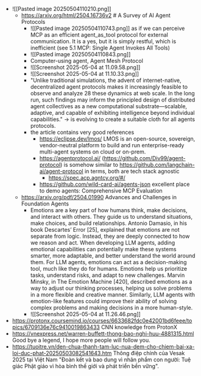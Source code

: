 - ![[Pasted image 20250504110210.png]]
	- https://arxiv.org/html/2504.16736v2 # A Survey of AI Agent Protocols
		- ![[Pasted image 20250504110743.png]] as if we can perceive MCP as an efficient agent_as_tool protocol for external communication. It is a yes, but it is simply restful, which is inefficient (see 5.1 MCP: Single Agent Invokes All Tools)
		- ![[Pasted image 20250504110843.png]]
		- Computer-using agent, Agent Mesh Protocol
		- ![[Screenshot 2025-05-04 at 11.09.58.png]]
		- ![[Screenshot 2025-05-04 at 11.10.33.png]]
		- "Unlike traditional simulations, the advent of internet-native, decentralized agent protocols makes it increasingly feasible to observe and analyze 28 these dynamics at web scale. In the long run, such findings may inform the principled design of distributed agent collectives as a new computational substrate—scalable, adaptive, and capable of exhibiting intelligence beyond individual capabilities." -> is evolving to create a suitable cloth for all agents protocols.
		- the article contains very good references
			- https://eclipse.dev/lmos/ LMOS is an open-source, sovereign, vendor-neutral platform to build and run enterprise-ready multi-agent systems on cloud or on-prem.
			- https://agentprotocol.ai/ (https://github.com/Div99/agent-protocol) is somehow similar to https://github.com/langchain-ai/agent-protocol in terms, both are tech stack agnostic
				- https://spec.acp.agntcy.org/#/
			- https://github.com/wild-card-ai/agents-json excellent place to demo agents: Comprehensive MCP Evaluation
	- https://arxiv.org/pdf/2504.01990 Advances and Challenges in Foundation Agents
		- Emotions are a key part of how humans think, make decisions, and interact with others. They guide us to understand situations, make choices, and build relationships. Antonio Damasio, in his book Descartes’ Error [25], explained that emotions are not separate from logic. Instead, they are deeply connected to how we reason and act. When developing LLM agents, adding emotional capabilities can potentially make these systems smarter, more adaptable, and better understand the world around them. For LLM agents, emotions can act as a decision-making tool, much like they do for humans. Emotions help us prioritize tasks, understand risks, and adapt to new challenges. Marvin Minsky, in The Emotion Machine [420], described emotions as a way to adjust our thinking processes, helping us solve problems in a more flexible and creative manner. Similarly, LLM agents with emotion-like features could improve their ability of solving complex problems and making decisions in a more human-style.
		- ![[Screenshot 2025-05-04 at 11.26.46.png]]
- https://protonx.coursemind.io/courses/6633682fdc0e42001bd6feee/topics/6709136e76c9410019863433 CNN knowledge from ProtonX 
- https://vnexpress.net/warren-buffett-thong-bao-nghi-huu-4881315.html Good bye a legend, I hope more people will follow you.
- https://tuoitre.vn/den-chua-thanh-tam-luc-nua-dem-cho-chiem-bai-xa-loi-duc-phat-20250503082541643.htm Thông điệp chính của Vesak 2025 tại Việt Nam "Đoàn kết và bao dung vì nhân phẩm con người: Tuệ giác Phật giáo vì hòa bình thế giới và phát triển bền vững".